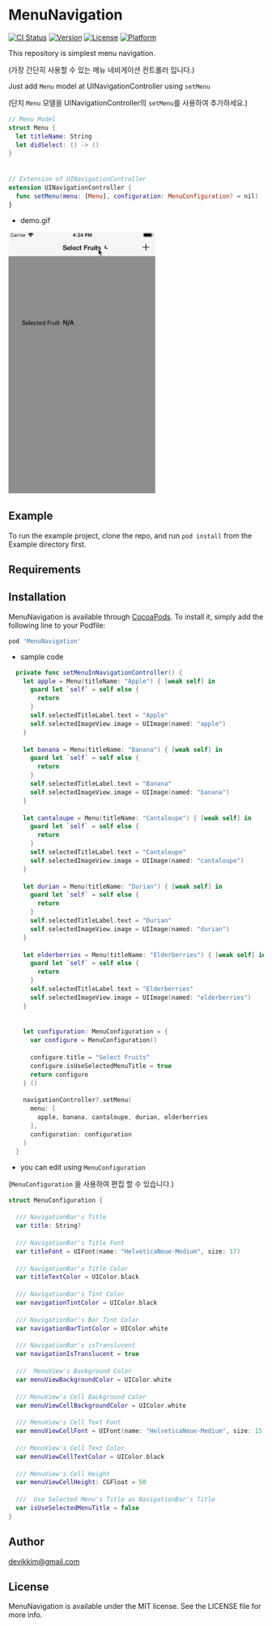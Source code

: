 # MenuNavigation
[![CI Status](https://img.shields.io/travis/devikkim@gmail.com/MenuNavigation.svg?style=flat)](https://travis-ci.org/devikkim@gmail.com/MenuNavigation)
[![Version](https://img.shields.io/cocoapods/v/MenuNavigation.svg?style=flat)](https://cocoapods.org/pods/MenuNavigation)
[![License](https://img.shields.io/cocoapods/l/MenuNavigation.svg?style=flat)](https://cocoapods.org/pods/MenuNavigation)
[![Platform](https://img.shields.io/cocoapods/p/MenuNavigation.svg?style=flat)](https://cocoapods.org/pods/MenuNavigation)


This repository is simplest menu navigation. 

(가장 간단히 사용할 수 있는 메뉴 네비게이션 컨트롤러 입니다.)

Just add ```Menu``` model at UINavigationController using ```setMenu```

(단지 ```Menu``` 모델을 UINavigationController의 ```setMenu```를 사용하여 추가하세요.)

```swift
// Menu Model
struct Menu {
  let titleName: String
  let didSelect: () -> ()
}


// Extension of UINavigationController
extension UINavigationController {
  func setMenu(menu: [Menu], configuration: MenuConfiguration? = nil)
}

```

* demo.gif

<img alt="Demo" src="/resources/demo.gif?raw=true" width="290">&nbsp;


## Example

To run the example project, clone the repo, and run `pod install` from the Example directory first.

## Requirements

## Installation

MenuNavigation is available through [CocoaPods](https://cocoapods.org). To install
it, simply add the following line to your Podfile:

```ruby
pod 'MenuNavigation'
```

* sample code

```swift
  private func setMenuInNavigationController() {
    let apple = Menu(titleName: "Apple") { [weak self] in
      guard let `self` = self else {
        return
      }
      self.selectedTitleLabel.text = "Apple"
      self.selectedImageView.image = UIImage(named: "apple")
    }
    
    let banana = Menu(titleName: "Banana") { [weak self] in
      guard let `self` = self else {
        return
      }
      self.selectedTitleLabel.text = "Banana"
      self.selectedImageView.image = UIImage(named: "banana")
    }
    
    let cantaloupe = Menu(titleName: "Cantaloupe") { [weak self] in
      guard let `self` = self else {
        return
      }
      self.selectedTitleLabel.text = "Cantaloupe"
      self.selectedImageView.image = UIImage(named: "cantaloupe")
    }
    
    let durian = Menu(titleName: "Durian") { [weak self] in
      guard let `self` = self else {
        return
      }
      self.selectedTitleLabel.text = "Durian"
      self.selectedImageView.image = UIImage(named: "durian")
    }
    
    let elderberries = Menu(titleName: "Elderberries") { [weak self] in
      guard let `self` = self else {
        return
      }
      self.selectedTitleLabel.text = "Elderberries"
      self.selectedImageView.image = UIImage(named: "elderberries")
    }
    
    
    let configuration: MenuConfiguration = {
      var configure = MenuConfiguration()
      
      configure.title = "Select Fruits"
      configure.isUseSelectedMenuTitle = true
      return configure
    } ()
  
    navigationController?.setMenu(
      menu: [
        apple, banana, cantaloupe, durian, elderberries
      ],
      configuration: configuration
    )
  }
```

* you can edit using ```MenuConfiguration```

(```MenuConfiguration``` 을 사용하여 편집 할 수 있습니다.)

```swift
struct MenuConfiguration {
  
  /// NavigationBar's Title
  var title: String?
  
  /// NavigationBar's Title Font
  var titleFont = UIFont(name: "HelveticaNeue-Medium", size: 17)
  
  /// NavigationBar's Title Color
  var titleTextColor = UIColor.black
  
  /// NavigationBar's Tint Color
  var navigationTintColor = UIColor.black
  
  /// NavigationBar's Bar Tint Color
  var navigationBarTintColor = UIColor.white
  
  /// NavigationBar's isTranslucent
  var navigationIsTranslucent = true
  
  ///  MenuView's Background Color
  var menuViewBackgroundColor = UIColor.white
  
  /// MenuView's Cell Background Color
  var menuViewCellBackgroundColor = UIColor.white
  
  /// MenuView's Cell Text Font
  var menuViewCellFont = UIFont(name: "HelveticaNeue-Medium", size: 15)
  
  /// MenuView's Cell Text Color
  var menuViewCellTextColor = UIColor.black
  
  /// MenuView's Cell Height
  var menuViewCellHeight: CGFloat = 50
  
  ///  Use Selected Menu's Title as NavigationBar's Title
  var isUseSelectedMenuTitle = false
}

```

## Author

devikkim@gmail.com

## License

MenuNavigation is available under the MIT license. See the LICENSE file for more info.

